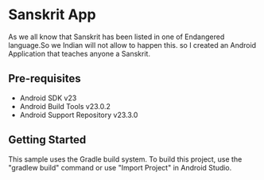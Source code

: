 Sanskrit App
===================================

As we all know that Sanskrit has been listed in one of Endangered language.So we Indian will  not allow to happen this. so I created an Android Application that teaches anyone a Sanskrit.

Pre-requisites
--------------

- Android SDK v23
- Android Build Tools v23.0.2
- Android Support Repository v23.3.0

Getting Started
---------------

This sample uses the Gradle build system. To build this project, use the
"gradlew build" command or use "Import Project" in Android Studio.


